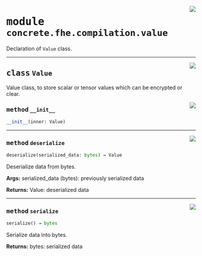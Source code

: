 <!-- markdownlint-disable -->

<a href="../../frontends/concrete-python/concrete/fhe/compilation/value.py#L0"><img align="right" style="float:right;" src="https://img.shields.io/badge/-source-cccccc?style=flat-square"></a>

# <kbd>module</kbd> `concrete.fhe.compilation.value`
Declaration of `Value` class. 



---

<a href="../../frontends/concrete-python/concrete/fhe/compilation/value.py#L12"><img align="right" style="float:right;" src="https://img.shields.io/badge/-source-cccccc?style=flat-square"></a>

## <kbd>class</kbd> `Value`
Value class, to store scalar or tensor values which can be encrypted or clear. 

<a href="../../frontends/concrete-python/concrete/fhe/compilation/value.py#L19"><img align="right" style="float:right;" src="https://img.shields.io/badge/-source-cccccc?style=flat-square"></a>

### <kbd>method</kbd> `__init__`

```python
__init__(inner: Value)
```








---

<a href="../../frontends/concrete-python/concrete/fhe/compilation/value.py#L33"><img align="right" style="float:right;" src="https://img.shields.io/badge/-source-cccccc?style=flat-square"></a>

### <kbd>method</kbd> `deserialize`

```python
deserialize(serialized_data: bytes) → Value
```

Deserialize data from bytes. 



**Args:**
  serialized_data (bytes):  previously serialized data 



**Returns:**
  Value:  deserialized data 

---

<a href="../../frontends/concrete-python/concrete/fhe/compilation/value.py#L22"><img align="right" style="float:right;" src="https://img.shields.io/badge/-source-cccccc?style=flat-square"></a>

### <kbd>method</kbd> `serialize`

```python
serialize() → bytes
```

Serialize data into bytes. 



**Returns:**
  bytes:  serialized data 


